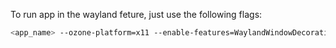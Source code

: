 To run app in the wayland feture, just use the following flags:
```bash
<app_name> --ozone-platform=x11 --enable-features=WaylandWindowDecorations
```
